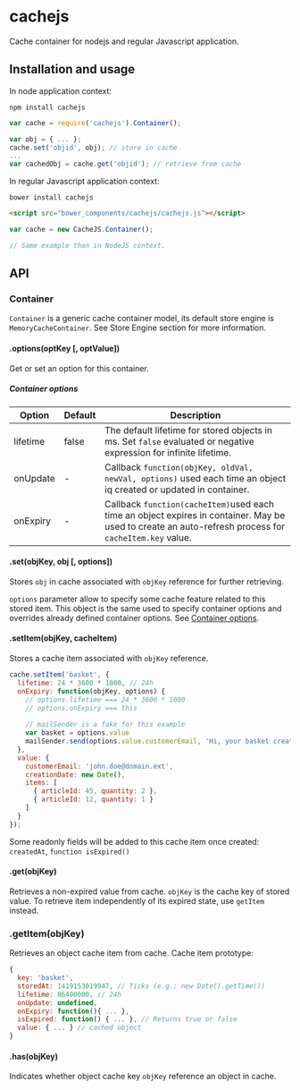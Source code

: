 cachejs
=======

Cache container for nodejs and regular Javascript application.

## Installation and usage

In node application context:

```
npm install cachejs
```

```js
var cache = require('cachejs').Container();

var obj = { ... };
cache.set('objid', obj); // store in cache
...
var cachedObj = cache.get('objid'); // retrieve from cache
```

In regular Javascript application context:

```
bower install cachejs
```

```html
<script src="bower_components/cachejs/cachejs.js"></script>
```

```js
var cache = new CacheJS.Container();

// Same example than in NodeJS context.
```

## API

### Container

```Container``` is a generic cache container model, its default store engine is ```MemoryCacheContainer```. See Store Engine section for more information.

#### .options(optKey [, optValue])

Get or set an option for this container.

##### <a name="options"></a>Container options

Option             | Default              | Description
-------------------|----------------------|--------------
lifetime           | false                | The default lifetime for stored objects in ms. Set ```false``` evaluated or negative expression for infinite lifetime.
onUpdate           | -                    | Callback ```function(objKey, oldVal, newVal, options)``` used each time an object iq created or updated in container.
onExpiry           | -                    | Callback ```function(cacheItem)```used each time an object expires in container. May be used to create an auto-refresh process for ```cacheItem.key``` value.


#### .set(objKey, obj [, options])

Stores ```obj``` in cache associated with ```objKey``` reference for further retrieving.

```options``` parameter allow to specify some cache feature related to this stored item. This object is the same used to specify container options and overrides already defined container options. See [Container options](#options).

#### .setItem(objKey, cacheItem)

Stores a cache item associated with ```objKey``` reference.

```js
cache.setItem('basket', {
  lifetime: 24 * 3600 * 1000, // 24h
  onExpiry: function(objKey, options) {
    // options.lifetime === 24 * 3600 * 1000
    // options.onExpiry === this
    
    // mailSender is a fake for this example
    var basket = options.value
    mailSender.send(options.value.customerEmail, 'Hi, your basket created at ' + options.storedAt + ' has just expired.');
  },
  value: {
    customerEmail: 'john.doe@domain.ext',
    creationDate: new Date(),
    items: [
      { articleId: 45, quantity: 2 },
      { articleId: 12, quantity: 1 }
    ]
  }
});
```

Some readonly fields will be added to this cache item once created: ```createdAt```, ```function isExpired()```

#### .get(objKey)

Retrieves a non-expired value from cache. ```objKey``` is the cache key of stored value. To retrieve item independently of its expired state, use ```getItem``` instead.

### .getItem(objKey)

Retrieves an object cache item from cache. Cache item prototype:
```js
{
  key: 'basket',
  storedAt: 1419153019947, // Ticks (e.g.: new Date().getTime())
  lifetime: 86400000, // 24h
  onUpdate: undefined,
  onExpiry: function(){ ... },
  isExpired: function() { ... }, // Returns true or false
  value: { ... } // cached object
}
```

#### .has(objKey)

Indicates whether object cache key ```objKey``` reference an object in cache.

